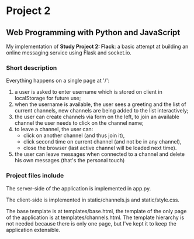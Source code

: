 # Project 2

## Web Programming with Python and JavaScript

My implementation of **Study Project 2: Flack**:
a basic attempt at building an online messaging service using Flask and socket.io.

### Short description

Everything happens on a single page at '/':

1. a user is asked to enter username which is stored on client in localStorage for future use;
2. when the username is available, the user sees a greeting and the list of current channels,
new channels are being added to the list interactively;
3. the user can create channels via form on the left,
to join an available channel the user needs to click on the channel name;
4. to leave a channel, the user can:
    - click on another channel (and thus join it),
    - click second time on current channel (and not be in any channel),
    - close the browser (last active channel will be loaded next time).
5. the user can leave messages when connected to a channel and delete his own messages
(that's the personal touch)

### Project files include

The server-side of the application is implemented in app.py.

The client-side is implemented in static/channels.js and static/style.css.

The base template is at templates/base.html, the template of the only page of the application
is at templates/channels.html. The template hierarchy is not needed because there is only one page,
but I've kept it to keep the application extensible.
